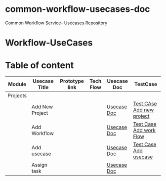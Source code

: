 # common-workflow-usecases-doc
Common Workflow Service- Usecases Repository

# Workflow-UseCases

# Table of content

| Module | Usecase Title | Prototype link | Tech Flow  | Usecase Doc | TestCase
| - | - | - | - |  - |  - |
| Projects |  |  |  |
|  | Add New Project |   |  |[Usecase Doc](https://github.com/AppkubeCloud/common-workflow-usecases-doc/blob/main/Projects/Create%20Project%20UC.md) | [Test CAse Add new project](https://github.com/AppkubeCloud/common-workflow-usecases-doc/blob/main/Projects/Add%20New%20Project%20Tc.md)
|  | Add Workflow |  |   |[Usecase Doc](https://github.com/AppkubeCloud/common-workflow-usecases-doc/blob/main/Projects/Add%20Workflow%20to%20Project%20UC.md) | [Test Case Add work Flow](https://github.com/AppkubeCloud/common-workflow-usecases-doc/blob/main/Projects/Add%20Workflow%20tc.md)
|  | Add usecase |  |   |[Usecase Doc](https://github.com/AppkubeCloud/common-workflow-usecases-doc/blob/main/Projects/Add%20Use%20Case%20to%20workflow%20UC.md) | [Test Case Add usecase](https://github.com/AppkubeCloud/common-workflow-usecases-doc/blob/main/Projects/Add%20usecase%20tc.md)
|  | Assign task | |   |[Usecase Doc](https://github.com/AppkubeCloud/common-workflow-usecases-doc/blob/main/Projects/Assign%20Task%20to%20user%20UC.md)  | 
